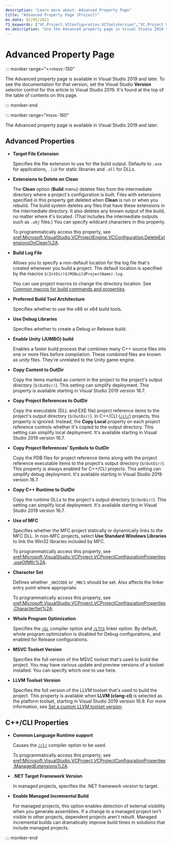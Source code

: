 ```yaml
---
description: "Learn more about: Advanced Property Page"
title: "Advanced Property Page (Project)"
ms.date: 02/05/2021
f1_keywords: ["VC.Project.VCConfiguration.VCToolsVersion","VC.Project.VCConfiguration.LLVMToolsVersion"]
ms.description: "Use the Advanced property page in Visual Studio 2019 to set various properties for C++ projects."
---
```

# Advanced Property Page

::: moniker range="<=msvc-150"

The Advanced property page is available in Visual Studio 2019 and later. To see the documentation for that version, set the Visual Studio **Version** selector control for this article to Visual Studio 2019. It's found at the top of the table of contents on this page.

::: moniker-end

::: moniker range="msvc-160"

The Advanced property page is available in Visual Studio 2019 and later.

## Advanced Properties

- **Target File Extension**

   Specifies the file extension to use for the build output. Defaults to *`.exe`* for applications, *`.lib`* for static libraries and *`.dll`* for DLLs.

- **Extensions to Delete on Clean**

   The **Clean** option (**Build** menu) deletes files from the intermediate directory where a project's configuration is built. Files with extensions specified in this property get deleted when **Clean** is run or when you rebuild. The build system deletes any files that have these extensions in the intermediate directory. It also deletes any known output of the build, no matter where it's located. (That includes the intermediate outputs such as *`.obj`* files.) You can specify wildcard characters in this property.

   To programmatically access this property, see <xref:Microsoft.VisualStudio.VCProjectEngine.VCConfiguration.DeleteExtensionsOnClean%2A>.

- **Build Log File**

   Allows you to specify a non-default location for the log file that's created whenever you build a project. The default location is specified by the macros `$(IntDir)$(MSBuildProjectName).log`.

   You can use project macros to change the directory location. See [Common macros for build commands and properties](common-macros-for-build-commands-and-properties.md).

- **Preferred Build Tool Architecture**

   Specifies whether to use the x86 or x64 build tools.

- **Use Debug Libraries**

   Specifies whether to create a Debug or Release build.

- **Enable Unity (JUMBO) build**

   Enables a faster build process that combines many C++ source files into one or more files before compilation. These combined files are known as *unity* files. They're unrelated to the Unity game engine.

- **Copy Content to OutDir**

   Copy the items marked as *content* in the project to the project's output directory (`$(OutDir)`). This setting can simplify deployment. This property is available starting in Visual Studio 2019 version 16.7.

- **Copy Project References to OutDir**

   Copy the executable (DLL and EXE file) project reference items to the project's output directory (`$(OutDir)`). In C++/CLI ([`/clr`](clr-common-language-runtime-compilation.md)) projects, this property is ignored. Instead, the **Copy Local** property on each project reference controls whether it's copied to the output directory. This setting can simplify local deployment. It's available starting in Visual Studio 2019 version 16.7.

- **Copy Project References' Symbols to OutDir**

   Copy the PDB files for project reference items along with the project reference executable items to the project's output directory (`$(OutDir)`). This property is always enabled for C++/CLI projects. This setting can simplify debug deployment. It's available starting in Visual Studio 2019 version 16.7.

- **Copy C++ Runtime to OutDir**

   Copy the runtime DLLs to the project's output directory (`$(OutDir)`). This setting can simplify local deployment. It's available starting in Visual Studio 2019 version 16.7.

- **Use of MFC**

   Specifies whether the MFC project statically or dynamically links to the MFC DLL. In non-MFC projects, select **Use Standard Windows Libraries** to link the Win32 libraries included by MFC.

   To programmatically access this property, see <xref:Microsoft.VisualStudio.VCProject.VCProjectConfigurationProperties.useOfMfc%2A>.

- **Character Set**

   Defines whether `_UNICODE` or `_MBCS` should be set. Also affects the linker entry point where appropriate.

   To programmatically access this property, see <xref:Microsoft.VisualStudio.VCProject.VCProjectConfigurationProperties.CharacterSet%2A>.

- **Whole Program Optimization**

   Specifies the [`/GL`](gl-whole-program-optimization.md) compiler option and [`/LTCG`](ltcg-link-time-code-generation.md) linker option. By default, whole program optimization is disabled for Debug configurations, and enabled for Release configurations.

- **MSVC Toolset Version**

   Specifies the full version of the MSVC toolset that's used to build the project. You may have various update and preview versions of a toolset installed. You can specify which one to use here.

- **LLVM Toolset Version**

   Specifies the full version of the LLVM toolset that's used to build the project. This property is available when **LLVM (clang-cl)** is selected as the platform toolset, starting in Visual Studio 2019 version 16.9. For more information, see [Set a custom LLVM toolset version](..\clang-support-msbuild.md#custom_llvm_toolset).

## C++/CLI Properties

- **Common Language Runtime support**

   Causes the [`/clr`](clr-common-language-runtime-compilation.md) compiler option to be used.

   To programmatically access this property, see <xref:Microsoft.VisualStudio.VCProject.VCProjectConfigurationProperties.ManagedExtensions%2A>.

- **.NET Target Framework Version**

   In managed projects, specifies the .NET framework version to target.

- **Enable Managed Incremental Build**

   For managed projects, this option enables detection of external visibility when you generate assemblies. If a change to a managed project isn't visible to other projects, dependent projects aren't rebuilt. Managed incremental builds can dramatically improve build times in solutions that include managed projects.

::: moniker-end
